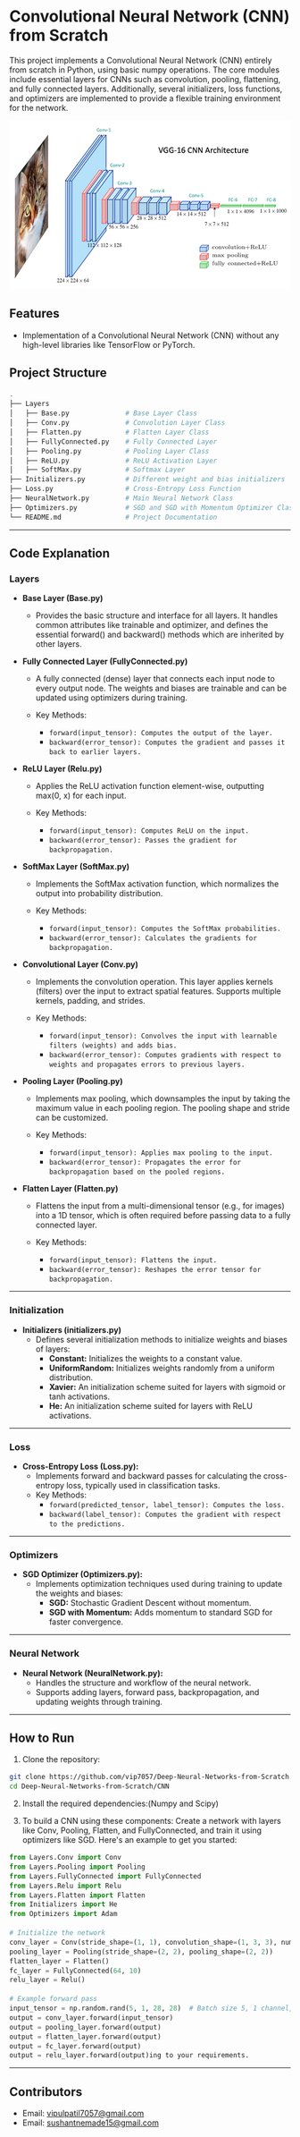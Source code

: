 # Convolutional Neural Network (CNN) from Scratch

This project implements a Convolutional Neural Network (CNN) entirely from scratch in Python, using basic numpy operations. The core modules include essential layers for CNNs such as convolution, pooling, flattening, and fully connected layers. Additionally, several initializers, loss functions, and optimizers are implemented to provide a flexible training environment for the network.

![CNN Architecture](cnn.png)

## Features
- Implementation of a Convolutional Neural Network (CNN) without any high-level libraries like TensorFlow or PyTorch.


## Project Structure

```bash
.
├── Layers
│   ├── Base.py              # Base Layer Class
│   ├── Conv.py              # Convolution Layer Class
│   ├── Flatten.py           # Flatten Layer Class
│   ├── FullyConnected.py    # Fully Connected Layer
│   ├── Pooling.py           # Pooling Layer Class
│   ├── ReLU.py              # ReLU Activation Layer
│   ├── SoftMax.py           # Softmax Layer
├── Initializers.py          # Different weight and bias initializers
├── Loss.py                  # Cross-Entropy Loss Function
├── NeuralNetwork.py         # Main Neural Network Class
├── Optimizers.py            # SGD and SGD with Momentum Optimizer Class
└── README.md                # Project Documentation
```
---
## Code Explanation
### Layers
- **Base Layer (Base.py)**
  - Provides the basic structure and interface for all layers. It handles common attributes like trainable and optimizer, and defines the essential forward() and backward() methods which are inherited by other layers.

- **Fully Connected Layer (FullyConnected.py)**
  - A fully connected (dense) layer that connects each input node to every output node. The weights and biases are trainable and can be updated using optimizers during training.

  - Key Methods:
    - ```forward(input_tensor): Computes the output of the layer.```
    - ```backward(error_tensor): Computes the gradient and passes it back to earlier layers.```
  
- **ReLU Layer (Relu.py)**
  - Applies the ReLU activation function element-wise, outputting max(0, x) for each input.

  - Key Methods:
    - ```forward(input_tensor): Computes ReLU on the input.```
    - ```backward(error_tensor): Passes the gradient for backpropagation.```

- **SoftMax Layer (SoftMax.py)**
  - Implements the SoftMax activation function, which normalizes the output into probability distribution.

  - Key Methods:
    - ```forward(input_tensor): Computes the SoftMax probabilities.```
    - ```backward(error_tensor): Calculates the gradients for backpropagation.```
      
- **Convolutional Layer (Conv.py)**
  - Implements the convolution operation. This layer applies kernels (filters) over the input to extract spatial features. Supports multiple kernels, padding, and strides.

  - Key Methods:
    - ```forward(input_tensor): Convolves the input with learnable filters (weights) and adds bias.```
    - ```backward(error_tensor): Computes gradients with respect to weights and propagates errors to previous layers.```

- **Pooling Layer (Pooling.py)**
  - Implements max pooling, which downsamples the input by taking the maximum value in each pooling region. The pooling shape and stride can be customized.

  - Key Methods:
    - ```forward(input_tensor): Applies max pooling to the input.```
    - ```backward(error_tensor): Propagates the error for backpropagation based on the pooled regions.```

- **Flatten Layer (Flatten.py)**
  - Flattens the input from a multi-dimensional tensor (e.g., for images) into a 1D tensor, which is often required before passing data to a fully connected layer.

  - Key Methods:
    - ```forward(input_tensor): Flattens the input.```
    - ```backward(error_tensor): Reshapes the error tensor for backpropagation.```
---
    
### Initialization
- **Initializers (initializers.py)**
  - Defines several initialization methods to initialize weights and biases of layers:
    - **Constant:** Initializes the weights to a constant value.
    - **UniformRandom:** Initializes weights randomly from a uniform distribution.
    - **Xavier:** An initialization scheme suited for layers with sigmoid or tanh activations.
    - **He:** An initialization scheme suited for layers with ReLU activations.
---

### Loss

- **Cross-Entropy Loss (Loss.py):**
  - Implements forward and backward passes for calculating the cross-entropy loss, typically used in classification tasks.
  - Key Methods:
    - ```forward(predicted_tensor, label_tensor): Computes the loss.```
    - ```backward(label_tensor): Computes the gradient with respect to the predictions.```
---
### Optimizers

- **SGD Optimizer (Optimizers.py):**
  - Implements optimization techniques used during training to update the weights and biases:
    - **SGD:** Stochastic Gradient Descent without momentum.
    - **SGD with Momentum:** Adds momentum to standard SGD for faster convergence.
---

### Neural Network
- **Neural Network (NeuralNetwork.py):**
  - Handles the structure and workflow of the neural network.
  - Supports adding layers, forward pass, backpropagation, and updating weights through training.

---
## How to Run

1. Clone the repository:
```bash
git clone https://github.com/vip7057/Deep-Neural-Networks-from-Scratch.git
cd Deep-Neural-Networks-from-Scratch/CNN
```
2. Install the required dependencies:(Numpy and Scipy)

3. To build a CNN using these components:
Create a network with layers like Conv, Pooling, Flatten, and FullyConnected, and train it using optimizers like SGD. Here's an example to get you started:

```python
from Layers.Conv import Conv
from Layers.Pooling import Pooling
from Layers.FullyConnected import FullyConnected
from Layers.Relu import Relu
from Layers.Flatten import Flatten
from Initializers import He
from Optimizers import Adam

# Initialize the network
conv_layer = Conv(stride_shape=(1, 1), convolution_shape=(1, 3, 3), num_kernels=8)
pooling_layer = Pooling(stride_shape=(2, 2), pooling_shape=(2, 2))
flatten_layer = Flatten()
fc_layer = FullyConnected(64, 10)
relu_layer = Relu()

# Example forward pass
input_tensor = np.random.rand(5, 1, 28, 28)  # Batch size 5, 1 channel, 28x28 images
output = conv_layer.forward(input_tensor)
output = pooling_layer.forward(output)
output = flatten_layer.forward(output)
output = fc_layer.forward(output)
output = relu_layer.forward(output)ing to your requirements.
```
---
## Contributors
- Email: vipulpatil7057@gmail.com
- Email: sushantnemade15@gmail.com


